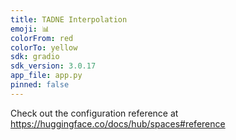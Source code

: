 ```yaml
---
title: TADNE Interpolation
emoji: 📊
colorFrom: red
colorTo: yellow
sdk: gradio
sdk_version: 3.0.17
app_file: app.py
pinned: false
---
```


Check out the configuration reference at https://huggingface.co/docs/hub/spaces#reference
